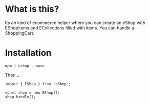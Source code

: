 # What is this?

Its an kind of ecommerce helper where you can create an eShop with EShopItems and ECollections filled with items. You can handle a ShoppingCart.

# Installation

`npm i eshop --save`

Then...

```
import { EShop } from 'eShop';

const shop = new EShop();
shop.handle();

```
